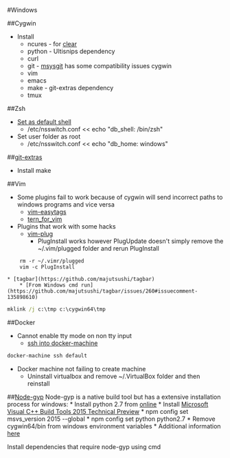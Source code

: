 #Windows

##Cygwin
* Install
	* ncures - for [clear](http://stackoverflow.com/a/11249071)
	* python - Ultisnips dependency
	* curl
	* git - [msysgit](https://git-for-windows.github.io/) has some compatibility issues cygwin
	* vim
	* emacs
	* make - git-extras dependency
	* tmux

##Zsh
* [Set as default shell](https://cygwin.com/cygwin-ug-net/ntsec.html#ntsec-mapping-nsswitch)
	* /etc/nsswitch.conf << echo "db_shell: /bin/zsh"
* Set user folder as root
	* /etc/nsswitch.conf << echo "db_home: windows"


##[git-extras](https://github.com/tj/git-extras)
* Install make

##Vim
* Some plugins fail to work because of cygwin will send incorrect paths to windows programs and vice versa
	* [vim-easytags](https://github.com/xolox/vim-easytags)
	* [tern_for_vim](https://github.com/ternjs/tern_for_vim)
* Plugins that work with some hacks
	* [vim-plug](https://github.com/junegunn/vim-plug)
		* PlugInstall works however PlugUpdate doesn't simply remove the ~/.vim/plugged folder and rerun PlugInstall
```
	rm -r ~/.vimr/plugged
	vim -c PlugInstall
```
	* [tagbar](https://github.com/majutsushi/tagbar) 
		* [From Windows cmd run](https://github.com/majutsushi/tagbar/issues/260#issuecomment-135898610)
```cmd
mklink /j c:\tmp c:\cygwin64\tmp
```

##Docker
* Cannot enable tty mode on non tty input
	* [ssh into docker-machine](https://github.com/docker/docker/issues/12469#issuecomment-138426213)
```bash
docker-machine ssh default
```
* Docker machine not failing to create machine
	* Uninstall virtualbox and remove ~/.VirtualBox folder and then reinstall

##[Node-gyp](https://github.com/nodejs/node-gyp)
Node-gyp is a native build tool but has a extensive installation process for windows:
	* Install python 2.7 from [online](https://www.python.org/downloads/)
	* Install [Microsoft Visual C++ Build Tools 2015 Technical Preview](http://www.microsoft.com/en-us/download/details.aspx?id=49983)
	* npm config set msvs_version 2015 --global
	* npm config set python python2.7
	* Remove cygwin64/bin from windows environment variables
	* Additional information [here](https://github.com/nodejs/node-gyp/issues/629#issuecomment-153196245)

Install dependencies that require node-gyp using cmd

